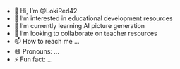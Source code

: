 - 👋 Hi, I’m @LokiRed42
- 👀 I’m interested in educational development resources
- 🌱 I’m currently learning AI picture generation
- 💞️ I’m looking to collaborate on teacher resources
- 📫 How to reach me ...
- 😄 Pronouns: ...
- ⚡ Fun fact: ...

<!---
LokiRed42/LokiRed42 is a ✨ special ✨ repository because its `README.md` (this file) appears on your GitHub profile.
You can click the Preview link to take a look at your changes.
--->
